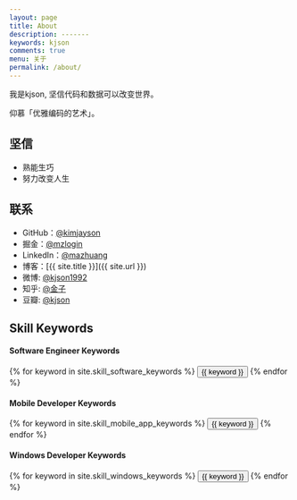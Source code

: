 ```yaml
---
layout: page
title: About
description: -------
keywords: kjson
comments: true
menu: 关于
permalink: /about/
---
```


我是kjson, 坚信代码和数据可以改变世界。

仰慕「优雅编码的艺术」。

## 坚信

* 熟能生巧
* 努力改变人生

## 联系

* GitHub：[@kimjayson](https://github.com/kimjayson)
* 掘金：[@mzlogin](http://gold.xitu.io/user/570ddaeb2e958a005c63b2da)
* LinkedIn：[@mazhuang](https://www.linkedin.com/in/mazhuang)
* 博客：[{{ site.title }}]({{ site.url }})
* 微博: [@kjson1992](http://weibo.com/kjson1992)
* 知乎: [@金子](http://www.zhihu.com/people/金子)
* 豆瓣: [@kjson](http://www.douban.com/people/kjson)

## Skill Keywords

#### Software Engineer Keywords
<div class="btn-inline">
    {% for keyword in site.skill_software_keywords %}
    <button class="btn btn-outline" type="button">{{ keyword }}</button>
    {% endfor %}
</div>

#### Mobile Developer Keywords
<div class="btn-inline">
    {% for keyword in site.skill_mobile_app_keywords %}
    <button class="btn btn-outline" type="button">{{ keyword }}</button>
    {% endfor %}
</div>

#### Windows Developer Keywords
<div class="btn-inline">
    {% for keyword in site.skill_windows_keywords %}
    <button class="btn btn-outline" type="button">{{ keyword }}</button>
    {% endfor %}
</div>
